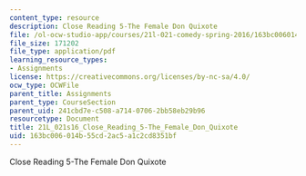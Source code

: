 ```yaml
---
content_type: resource
description: Close Reading 5-The Female Don Quixote
file: /ol-ocw-studio-app/courses/21l-021-comedy-spring-2016/163bc006014b55cd2ac5a1c2cd8351bf_21L_021s16_Close_Reading_5-The_Female_Don_Quixote.pdf
file_size: 171202
file_type: application/pdf
learning_resource_types:
- Assignments
license: https://creativecommons.org/licenses/by-nc-sa/4.0/
ocw_type: OCWFile
parent_title: Assignments
parent_type: CourseSection
parent_uid: 241cbd7e-c508-a714-0706-2bb58eb29b96
resourcetype: Document
title: 21L_021s16_Close_Reading_5-The_Female_Don_Quixote
uid: 163bc006-014b-55cd-2ac5-a1c2cd8351bf
---
```

Close Reading 5-The Female Don Quixote
